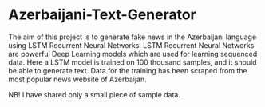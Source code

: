 # Azerbaijani-Text-Generator
The aim of this project is to generate fake news in the Azerbaijani language using LSTM Recurrent Neural Networks. LSTM Recurrent Neural Networks are powerful Deep Learning models which are used for learning sequenced data. Here a LSTM model is trained on 100 thousand samples, and it should be able to generate text. Data for the training has been scraped from the most popular news website of Azerbaijan.

NB! I have shared only a small piece of sample data.
